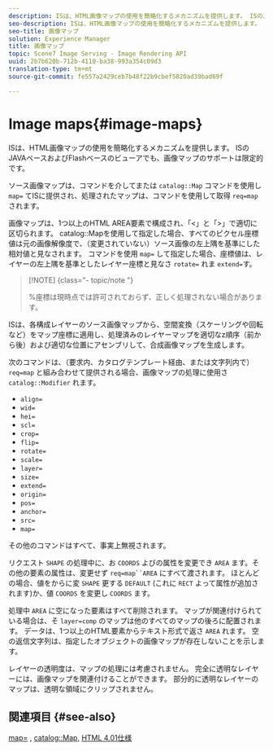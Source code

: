 ```yaml
---
description: ISは、HTML画像マップの使用を簡略化するメカニズムを提供します。 ISのJAVAベースおよびFlashベースのビューアでも、画像マップのサポートは限定的です。
seo-description: ISは、HTML画像マップの使用を簡略化するメカニズムを提供します。 ISのJAVAベースおよびFlashベースのビューアでも、画像マップのサポートは限定的です。
seo-title: 画像マップ
solution: Experience Manager
title: 画像マップ
topic: Scene7 Image Serving - Image Rendering API
uuid: 2b7b620b-712b-4110-ba38-993a354c09d3
translation-type: tm+mt
source-git-commit: fe557a2429ceb7b48f22b9cbef5820ad39bad69f

---
```



# Image maps{#image-maps}

ISは、HTML画像マップの使用を簡略化するメカニズムを提供します。 ISのJAVAベースおよびFlashベースのビューアでも、画像マップのサポートは限定的です。

ソース画像マップは、コマンドを介してまたは `catalog::Map` コマンドを使用し `map=` てISに提供され、処理されたマップは、コマンドを使用して取得 `req=map` されます。

画像マップは、1つ以上のHTML AREA要素で構成され、「&lt;」と「>」で適切に区切られます。 catalog::Mapを使用して指定した場合、すべてのピクセル座標値は元の画像解像度で、（変更されていない）ソース画像の左上隅を基準にした相対値と見なされます。 コマンドを使用 `map=` して指定した場合、座標値は、レイヤーの左上隅を基準としたレイヤー座標と見なさ `rotate=` れま `extend=`す。

>[!NOTE] {class=&quot;- topic/note &quot;}
>
>%座標は現時点では許可されておらず、正しく処理されない場合があります。

ISは、各構成レイヤーのソース画像マップから、空間変換（スケーリングや回転など）をマップ座標に適用し、処理済みのレイヤーマップを適切なz順序（前から後）および適切な位置にアセンブリして、合成画像マップを生成します。

次のコマンドは、（要求内、カタログテンプレート経由、または文字列内で） `req=map` と組み合わせて提供される場合、画像マップの処理に使用さ `catalog::Modifier` れます。

* `align=`
* `wid=`
* `hei=`
* `scl=`
* `crop=`
* `flip=`
* `rotate=`
* `scale=`
* `layer=`
* `size=`
* `extend=`
* `origin=`
* `pos=`
* `anchor=`
* `src=`
* `map=`

その他のコマンドはすべて、事実上無視されます。

リクエスト `SHAPE` の処理中に、お `COORDS` よびの属性を変更でき `AREA` ます。その他の要素の属性は、変更せず `req=map``AREA` にすべて渡されます。 ほとんどの場合、値をからに変 `SHAPE` 更する `DEFAULT` (これに `RECT` よって属性が追加されます)か、値 `COORDS` を変更し `COORDS` ます。

処理中 `AREA` に空になった要素はすべて削除されます。 マップが関連付けられている場合は、そ `layer=comp` のマップは他のすべてのマップの後ろに配置されます。 データは、1つ以上のHTML要素からテキスト形式で返さ `AREA` れます。 空の返信文字列は、指定したオブジェクトの画像マップが存在しないことを示します。

レイヤーの透明度は、マップの処理には考慮されません。 完全に透明なレイヤーには、画像マップを関連付けることができます。 部分的に透明なレイヤーのマップは、透明な領域にクリップされません。

## 関連項目 {#see-also}

[map=](../../../../../is-api/http-ref/image-serving-api-ref/c-http-protocol-reference/c-command-reference/r-map.md#reference-8f96545f196b4b7caa616e15c2363f06) , [catalog::Map](/help/aem-is-ir-api/is-api/image-catalog/image-serving-api-ref/c-image-catalog-reference/c-image-svg-data-reference/c-image-data-reference/r-map-cat.md), [HTML 4.01仕様](http://www.w3.org/TR/html401/)
